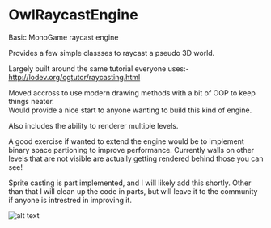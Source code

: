 # OwlRaycastEngine
Basic MonoGame raycast engine

Provides a few simple classses to raycast a pseudo 3D world.

Largely built around the same tutorial everyone uses:- 
http://lodev.org/cgtutor/raycasting.html

Moved accross to use modern drawing methods with a bit of OOP to keep things neater.  
Would provide a nice start to anyone wanting to build this kind of engine.

Also includes the ability to renderer multiple levels.

A good exercise if wanted to extend the engine would be to implement binary space partioning to improve performance.
Currently walls on other levels that are not visible are actually getting rendered behind those you can see!

Sprite casting is part implemented, and I will likely add this shortly. Other than that I will clean up the code in parts, but will leave it to the community 
if anyone is intrestred in improving it. 

![alt text](https://github.com/Owlzy/OwlRaycastEngine/blob/master/screenshot.PNG?raw=true)
